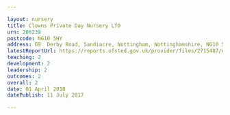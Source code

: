 ```yaml
---

layout: nursery
title: Clowns Private Day Nursery LTD
urn: 206239
postcode: NG10 5HY
address: 69  Derby Road, Sandiacre, Nottingham, Nottinghamshire, NG10 5HY
latestReportUrl: https://reports.ofsted.gov.uk/provider/files/2715487/urn/206239.pdf
teaching: 2
development: 2
leadership: 2
outcomes: 2
overall: 2
date: 01 April 2018 
datePublish: 11 July 2017

---
```

